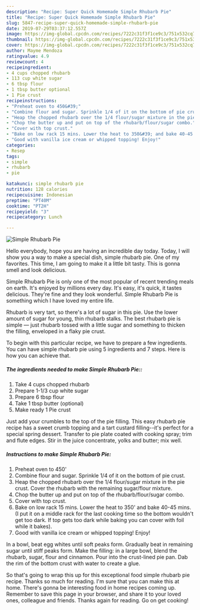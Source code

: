 ```yaml
---
description: "Recipe: Super Quick Homemade Simple Rhubarb Pie"
title: "Recipe: Super Quick Homemade Simple Rhubarb Pie"
slug: 5847-recipe-super-quick-homemade-simple-rhubarb-pie
date: 2019-07-29T03:37:12.557Z
image: https://img-global.cpcdn.com/recipes/7222c31f3f1ce9c3/751x532cq70/simple-rhubarb-pie-recipe-main-photo.jpg
thumbnail: https://img-global.cpcdn.com/recipes/7222c31f3f1ce9c3/751x532cq70/simple-rhubarb-pie-recipe-main-photo.jpg
cover: https://img-global.cpcdn.com/recipes/7222c31f3f1ce9c3/751x532cq70/simple-rhubarb-pie-recipe-main-photo.jpg
author: Mayme Mendoza
ratingvalue: 4.9
reviewcount: 4
recipeingredient:
- 4 cups chopped rhubarb
- 113 cup white sugar
- 6 tbsp flour
- 1 tbsp butter optional
- 1 Pie crust
recipeinstructions:
- "Preheat oven to 450&#39;"
- "Combine flour and sugar. Sprinkle 1/4 of it on the bottom of pie crust."
- "Heap the chopped rhubarb over the 1/4 flour/sugar mixture in the pie crust. Cover the rhubarb with the remaining sugar/flour mixture."
- "Chop the butter up and put on top of the rhubarb/flour/sugar combo."
- "Cover with top crust."
- "Bake on low rack 15 mins. Lower the heat to 350&#39; and bake 40-45 mins. (I put it on a middle rack for the last cooking time so the bottom wouldn&#39;t get too dark. If top gets too dark while baking you can cover with foil while it bakes)."
- "Good with vanilla ice cream or whipped topping! Enjoy!"
categories:
- Resep
tags:
- simple
- rhubarb
- pie

katakunci: simple rhubarb pie
nutrition: 128 calories
recipecuisine: Indonesian
preptime: "PT40M"
cooktime: "PT2H"
recipeyield: "3"
recipecategory: Lunch

---
```



![Simple Rhubarb Pie](https://img-global.cpcdn.com/recipes/7222c31f3f1ce9c3/751x532cq70/simple-rhubarb-pie-recipe-main-photo.jpg)

Hello everybody, hope you are having an incredible day today. Today, I will show you a way to make a special dish, simple rhubarb pie. One of my favorites. This time, I am going to make it a little bit tasty. This is gonna smell and look delicious.

Simple Rhubarb Pie is only one of the most popular of recent trending meals on earth. It's enjoyed by millions every day. It's easy, it's quick, it tastes delicious. They're fine and they look wonderful. Simple Rhubarb Pie is something which I have loved my entire life.

Rhubarb is very tart, so there&#39;s a lot of sugar in this pie. Use the lower amount of sugar for young, thin rhubarb stalks. The best rhubarb pie is simple — just rhubarb tossed with a little sugar and something to thicken the filling, enveloped in a flaky pie crust.


To begin with this particular recipe, we have to prepare a few ingredients. You can have simple rhubarb pie using 5 ingredients and 7 steps. Here is how you can achieve that.

##### The ingredients needed to make Simple Rhubarb Pie::

1. Take 4 cups chopped rhubarb
1. Prepare 1-1/3 cup white sugar
1. Prepare 6 tbsp flour
1. Take 1 tbsp butter (optional)
1. Make ready 1 Pie crust


Just add your crumbles to the top of the pie filling. This easy rhubarb pie recipe has a sweet crumb topping and a tart custard filling--it&#39;s perfect for a special spring dessert. Transfer to pie plate coated with cooking spray; trim and flute edges. Stir in the juice concentrate, yolks and butter; mix well. 

##### Instructions to make Simple Rhubarb Pie:

1. Preheat oven to 450&#39;
1. Combine flour and sugar. Sprinkle 1/4 of it on the bottom of pie crust.
1. Heap the chopped rhubarb over the 1/4 flour/sugar mixture in the pie crust. Cover the rhubarb with the remaining sugar/flour mixture.
1. Chop the butter up and put on top of the rhubarb/flour/sugar combo.
1. Cover with top crust.
1. Bake on low rack 15 mins. Lower the heat to 350&#39; and bake 40-45 mins. (I put it on a middle rack for the last cooking time so the bottom wouldn&#39;t get too dark. If top gets too dark while baking you can cover with foil while it bakes).
1. Good with vanilla ice cream or whipped topping! Enjoy!


In a bowl, beat egg whites until soft peaks form. Gradually beat in remaining sugar until stiff peaks form. Make the filling: in a large bowl, blend the rhubarb, sugar, flour and cinnamon. Pour into the crust-lined pie pan. Dab the rim of the bottom crust with water to create a glue. 

So that's going to wrap this up for this exceptional food simple rhubarb pie recipe. Thanks so much for reading. I'm sure that you can make this at home. There's gonna be interesting food in home recipes coming up. Remember to save this page in your browser, and share it to your loved ones, colleague and friends. Thanks again for reading. Go on get cooking!
